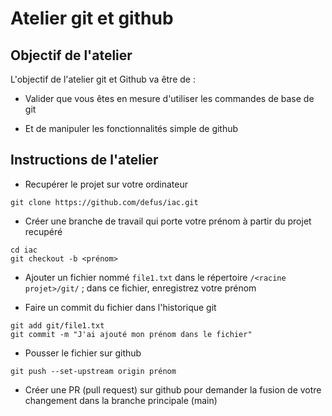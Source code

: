 # Atelier git et github

## Objectif de l'atelier

L'objectif de l'atelier git et Github va être de :

* Valider que vous êtes en mesure d'utiliser les commandes de base de git 

* Et de manipuler les fonctionnalités simple de github

## Instructions de l'atelier


* Recupérer le projet sur votre ordinateur​
```
git clone https://github.com/defus/iac.git​
```

* Créer une branche de travail qui porte votre prénom à partir du projet recupéré​
```
cd iac​
git checkout -b <prénom>​
```

* Ajouter un fichier nommé `file1.txt` dans le répertoire `/<racine projet>/git/` ; dans ce fichier, enregistrez votre prénom

* Faire un commit du fichier dans l'historique git
```
git add git/file1.txt
git commit -m "J'ai ajouté mon prénom dans le fichier"
```

* Pousser le fichier sur github​
```
git push --set-upstream origin prénom
```

* Créer une PR (pull request) sur github pour demander la fusion de votre changement dans la branche principale (main)
